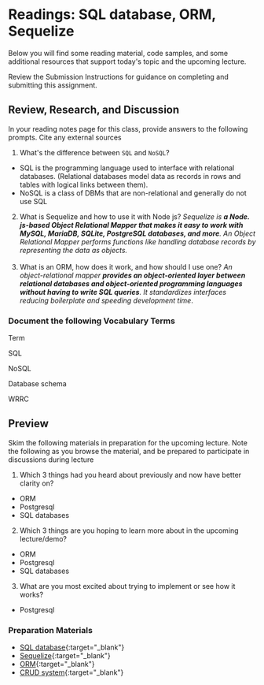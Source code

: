 
# Readings: SQL database, ORM, Sequelize

Below you will find some reading material, code samples, and some additional resources that support today's topic and the upcoming lecture.

Review the Submission Instructions for guidance on completing and submitting this assignment.

## [](https://github.com/LTUC/asac-advanced-js-c01/blob/main/classes/class-02/DISCUSSION.md#review-research-and-discussion)Review, Research, and Discussion

In your reading notes page for this class, provide answers to the following prompts. Cite any external sources

1.  What's the difference between  `SQL`  and `NoSQL`?
*  SQL is the programming language used to interface with relational databases. (Relational databases model data as records in rows and tables with logical links between them).
* NoSQL is a class of DBMs that are non-relational and generally do not use SQL
2.  What is Sequelize and how to use it with Node js?
*Sequelize is  **a Node.**  **js-based Object Relational Mapper that makes it easy to work with MySQL, MariaDB, SQLite, PostgreSQL databases, and more**. An Object Relational Mapper performs functions like handling database records by representing the data as objects.* <br> <br>
3.  What is an ORM, how does it work, and how should I use one?
*An object-relational mapper **provides an object-oriented layer between relational databases and object-oriented programming languages without having to write SQL queries**. It standardizes interfaces reducing boilerplate and speeding development time*.

### [](https://github.com/LTUC/asac-advanced-js-c01/blob/main/classes/class-02/DISCUSSION.md#document-the-following-vocabulary-terms)Document the following Vocabulary Terms

Term

SQL

NoSQL

Database schema

WRRC

## [](https://github.com/LTUC/asac-advanced-js-c01/blob/main/classes/class-02/DISCUSSION.md#preview)Preview

Skim the following materials in preparation for the upcoming lecture. Note the following as you browse the material, and be prepared to participate in discussions during lecture

1.  Which 3 things had you heard about previously and now have better clarity on?
-   ORM
-   Postgresql
-   SQL databases
2.  Which 3 things are you hoping to learn more about in the upcoming lecture/demo?
-   ORM
-   Postgresql
-   SQL databases
3.  What are you most excited about trying to implement or see how it works?
-   Postgresql

### [](https://github.com/LTUC/asac-advanced-js-c01/blob/main/classes/class-02/DISCUSSION.md#preparation-materials)Preparation Materials

-   [SQL database](https://www.techtarget.com/searchdatamanagement/definition/SQL){:target="_blank"}
-   [Sequelize](https://sequelize.org/){:target="_blank"}
-   [ORM](https://www.techopedia.com/definition/24200/object-relational-mapping--orm){:target="_blank"}
-   [CRUD system](https://zellwk.com/blog/crud-express-mongodb/){:target="_blank"}
